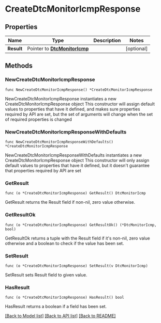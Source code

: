 # CreateDtcMonitorIcmpResponse

## Properties

Name | Type | Description | Notes
------------ | ------------- | ------------- | -------------
**Result** | Pointer to [**DtcMonitorIcmp**](DtcMonitorIcmp.md) |  | [optional] 

## Methods

### NewCreateDtcMonitorIcmpResponse

`func NewCreateDtcMonitorIcmpResponse() *CreateDtcMonitorIcmpResponse`

NewCreateDtcMonitorIcmpResponse instantiates a new CreateDtcMonitorIcmpResponse object
This constructor will assign default values to properties that have it defined,
and makes sure properties required by API are set, but the set of arguments
will change when the set of required properties is changed

### NewCreateDtcMonitorIcmpResponseWithDefaults

`func NewCreateDtcMonitorIcmpResponseWithDefaults() *CreateDtcMonitorIcmpResponse`

NewCreateDtcMonitorIcmpResponseWithDefaults instantiates a new CreateDtcMonitorIcmpResponse object
This constructor will only assign default values to properties that have it defined,
but it doesn't guarantee that properties required by API are set

### GetResult

`func (o *CreateDtcMonitorIcmpResponse) GetResult() DtcMonitorIcmp`

GetResult returns the Result field if non-nil, zero value otherwise.

### GetResultOk

`func (o *CreateDtcMonitorIcmpResponse) GetResultOk() (*DtcMonitorIcmp, bool)`

GetResultOk returns a tuple with the Result field if it's non-nil, zero value otherwise
and a boolean to check if the value has been set.

### SetResult

`func (o *CreateDtcMonitorIcmpResponse) SetResult(v DtcMonitorIcmp)`

SetResult sets Result field to given value.

### HasResult

`func (o *CreateDtcMonitorIcmpResponse) HasResult() bool`

HasResult returns a boolean if a field has been set.


[[Back to Model list]](../README.md#documentation-for-models) [[Back to API list]](../README.md#documentation-for-api-endpoints) [[Back to README]](../README.md)


